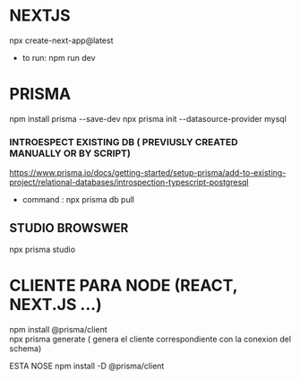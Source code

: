 # NEXTJS

npx create-next-app@latest

- to run:
  npm run dev

# PRISMA

npm install prisma --save-dev
npx prisma init --datasource-provider mysql

### INTROESPECT EXISTING DB ( PREVIUSLY CREATED MANUALLY OR BY SCRIPT)

https://www.prisma.io/docs/getting-started/setup-prisma/add-to-existing-project/relational-databases/introspection-typescript-postgresql

- command : npx prisma db pull

## STUDIO BROWSWER

npx prisma studio

# CLIENTE PARA NODE (REACT, NEXT.JS ...)

npm install @prisma/client  
npx prisma generate ( genera el cliente correspondiente con la conexion del schema)

ESTA NOSE
npm install -D @prisma/client

